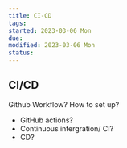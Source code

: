 ```yaml
---
title: CI-CD
tags:   
started: 2023-03-06 Mon
due: 
modified: 2023-03-06 Mon
status: 
---
```

## CI/CD
Github Workflow? How to set up?
- GitHub actions?
- Continuous intergration/ CI?
- CD?